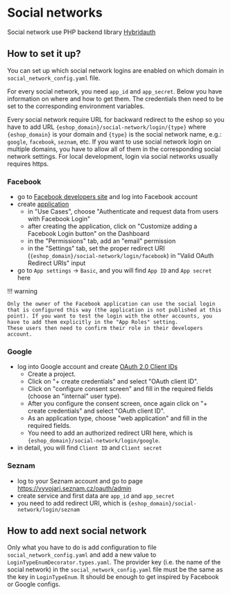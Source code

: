 # Social networks

Social network use PHP backend library [Hybridauth](https://hybridauth.github.io/)

## How to set it up?

You can set up which social network logins are enabled on which domain in `social_network_config.yaml` file.

For every social network, you need `app_id` and `app_secret`. Below you have information on where and how to get them. The credentials then need to be set to the corresponding environment variables.

Every social network require URL for backward redirect to the eshop so you have to add URL `{eshop_domain}/social-network/login/{type}` where `{eshop_domain}` is your domain and `{type}` is the social network name, e.g.: `google`, `facebook`, `seznam`, etc.
If you want to use social network login on multiple domains, you have to allow all of them in the corresponding social network settings.
For local development, login via social networks usually requires https.

### Facebook

- go to [Facebook developers site](https://developers.facebook.com/) and log into Facebook account
- create [application](https://developers.facebook.com/apps)
    - in "Use Cases", choose "Authenticate and request data from users with Facebook Login"
    - after creating the application, click on "Customize adding a Facebook Login button" on the Dashboard
    - in the "Permissions" tab, add an "email" permission
    - in the "Settings" tab, set the proper redirect URI (`{eshop_domain}/social-network/login/facebook`) in "Valid OAuth Redirect URIs" input
- go to `App settings` → `Basic`, and you will find `App ID` and `App secret` here

!!! warning

    Only the owner of the Facebook application can use the social login that is configured this way (the application is not published at this point). If you want to test the login with the other accounts, you have to add them explicitly in the "App Roles" setting.
    These users then need to confirm their role in their developers account.

### Google

- log into Google account and create [OAuth 2.0 Client IDs](https://console.cloud.google.com/apis/credentials)
    - Create a project.
    - Click on "+ create credentials" and select "OAuth client ID".
    - Click on "configure consent screen" and fill in the required fields (choose an "internal" user type).
    - After you configure the consent screen, once again click on "+ create credentials" and select "OAuth client ID".
    - As an application type, choose "web application" and fill in the required fields.
    - You need to add an authorized redirect URI here, which is `{eshop_domain}/social-network/login/google`.
- in detail, you will find `Client ID` and `Client secret`

### Seznam

- log to your Seznam account and go to page https://vyvojari.seznam.cz/oauth/admin
- create service and first data are `app_id` and `app_secret`
- you need to add redirect URI, which is `{eshop_domain}/social-network/login/seznam`

## How to add next social network

Only what you have to do is add configuration to file `social_network_config.yaml` and add a new value to `LoginTypeEnumDecorator.types.yaml`.
The provider key (i.e. the name of the social network) in the `social_network_config.yaml` file must be the same as the key in `LoginTypeEnum`.
It should be enough to get inspired by Facebook or Google configs.
